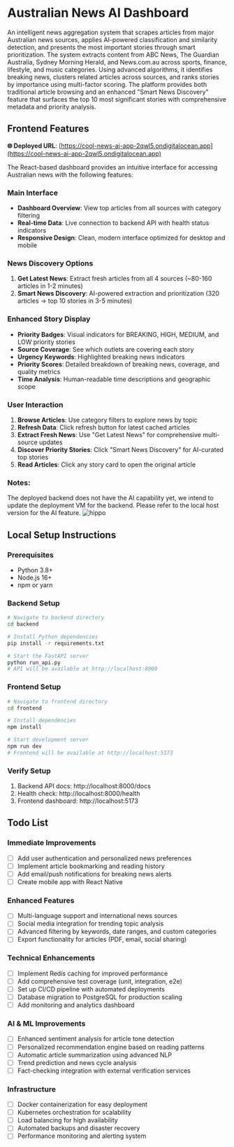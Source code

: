 # Australian News AI Dashboard

An intelligent news aggregation system that scrapes articles from major Australian news sources, applies AI-powered classification and similarity detection, and presents the most important stories through smart prioritization. The system extracts content from ABC News, The Guardian Australia, Sydney Morning Herald, and News.com.au across sports, finance, lifestyle, and music categories. Using advanced algorithms, it identifies breaking news, clusters related articles across sources, and ranks stories by importance using multi-factor scoring. The platform provides both traditional article browsing and an enhanced "Smart News Discovery" feature that surfaces the top 10 most significant stories with comprehensive metadata and priority analysis.

## Frontend Features

**🌐 Deployed URL**: [https://cool-news-ai-app-2qwl5.ondigitalocean.app](https://cool-news-ai-app-2qwl5.ondigitalocean.app)

The React-based dashboard provides an intuitive interface for accessing Australian news with the following features:

### Main Interface
- **Dashboard Overview**: View top articles from all sources with category filtering
- **Real-time Data**: Live connection to backend API with health status indicators
- **Responsive Design**: Clean, modern interface optimized for desktop and mobile

### News Discovery Options
1. **Get Latest News**: Extract fresh articles from all 4 sources (~80-160 articles in 1-2 minutes)
2. **Smart News Discovery**: AI-powered extraction and prioritization (320 articles → top 10 stories in 3-5 minutes)

### Enhanced Story Display
- **Priority Badges**: Visual indicators for BREAKING, HIGH, MEDIUM, and LOW priority stories
- **Source Coverage**: See which outlets are covering each story
- **Urgency Keywords**: Highlighted breaking news indicators
- **Priority Scores**: Detailed breakdown of breaking news, coverage, and quality metrics
- **Time Analysis**: Human-readable time descriptions and geographic scope

### User Interaction
1. **Browse Articles**: Use category filters to explore news by topic
2. **Refresh Data**: Click refresh button for latest cached articles
3. **Extract Fresh News**: Use "Get Latest News" for comprehensive multi-source updates
4. **Discover Priority Stories**: Click "Smart News Discovery" for AI-curated top stories
5. **Read Articles**: Click any story card to open the original article

### Notes:
The deployed backend does not have the AI capability yet, we intend to update the deployment VM for the backend. Please refer to the local host version for the AI feature.
![hippo](./News_Dashboard.gif)

## Local Setup Instructions

### Prerequisites
- Python 3.8+
- Node.js 16+
- npm or yarn

### Backend Setup
```bash
# Navigate to backend directory
cd backend

# Install Python dependencies
pip install -r requirements.txt

# Start the FastAPI server
python run_api.py
# API will be available at http://localhost:8000
```

### Frontend Setup
```bash
# Navigate to frontend directory
cd frontend

# Install dependencies
npm install

# Start development server
npm run dev
# Frontend will be available at http://localhost:5173
```

### Verify Setup
1. Backend API docs: http://localhost:8000/docs
2. Health check: http://localhost:8000/health
3. Frontend dashboard: http://localhost:5173

## Todo List

### Immediate Improvements
- [ ] Add user authentication and personalized news preferences
- [ ] Implement article bookmarking and reading history
- [ ] Add email/push notifications for breaking news alerts
- [ ] Create mobile app with React Native

### Enhanced Features
- [ ] Multi-language support and international news sources
- [ ] Social media integration for trending topic analysis
- [ ] Advanced filtering by keywords, date ranges, and custom categories
- [ ] Export functionality for articles (PDF, email, social sharing)

### Technical Enhancements
- [ ] Implement Redis caching for improved performance
- [ ] Add comprehensive test coverage (unit, integration, e2e)
- [ ] Set up CI/CD pipeline with automated deployments
- [ ] Database migration to PostgreSQL for production scaling
- [ ] Add monitoring and analytics dashboard

### AI & ML Improvements
- [ ] Enhanced sentiment analysis for article tone detection
- [ ] Personalized recommendation engine based on reading patterns
- [ ] Automatic article summarization using advanced NLP
- [ ] Trend prediction and news cycle analysis
- [ ] Fact-checking integration with external verification services

### Infrastructure
- [ ] Docker containerization for easy deployment
- [ ] Kubernetes orchestration for scalability
- [ ] Load balancing for high availability
- [ ] Automated backups and disaster recovery
- [ ] Performance monitoring and alerting system